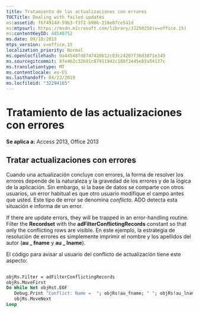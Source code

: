 ```yaml
---
title: Tratamiento de las actualizaciones con errores
TOCTitle: Dealing with failed updates
ms:assetid: f6f4914d-59b3-f3f2-b986-218e07ce5a1d
ms:mtpsurl: https://msdn.microsoft.com/library/JJ250258(v=office.15)
ms:contentKeyID: 48548752
ms.date: 09/18/2015
mtps_version: v=office.15
localization_priority: Normal
ms.openlocfilehash: 9a44548fd8747428b12c03c24207f36d3871e349
ms.sourcegitcommit: 8fe462c32b91c87911942c188f3445e85a54137c
ms.translationtype: MT
ms.contentlocale: es-ES
ms.lasthandoff: 04/23/2019
ms.locfileid: "32294165"
---
```

# <a name="dealing-with-failed-updates"></a>Tratamiento de las actualizaciones con errores

**Se aplica a:** Access 2013, Office 2013

## <a name="dealing-with-failed-updates"></a>Tratar actualizaciones con errores

Cuando una actualización concluye con errores, la forma de resolver los errores depende de la naturaleza y la gravedad de los errores y de la lógica de la aplicación. Sin embargo, si la base de datos se comparte con otros usuarios, un error habitual es que otro usuario modifique el campo antes que usted. Este tipo de error se denomina *conflicto*. ADO detecta esta situación e informa de un error.

If there are update errors, they will be trapped in an error-handling routine. Filter the **Recordset** with the **adFilterConflictingRecords** constant so that only the conflicting rows are visible. En este ejemplo, la estrategia de resolución de errores es simplemente imprimir el nombre y los apellidos del autor (**au \_ fname** y **au \_ lname**).

El código para avisar al usuario del conflicto de actualización tiene este aspecto:

```vb 
 
objRs.Filter = adFilterConflictingRecords 
objRs.MoveFirst 
Do While Not objRst.EOF 
   Debug.Print "Conflict: Name =  "; objRs!au_fname; " "; objRs!au_lname 
   objRs.MoveNext 
Loop 
```

